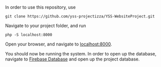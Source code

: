 In order to use this repository, use

`git clone https://github.com/yss-projectizza/YSS-WebsiteProject.git`

Navigate to your project folder, and run 

`php -S localhost:8000`

Open your browser, and navigate to [localhost:8000](localhost:8000).

You should now be running the system. In order to open up the database, navigate to [Firebase Database](https://console.firebase.google.com/) and open up the project database.